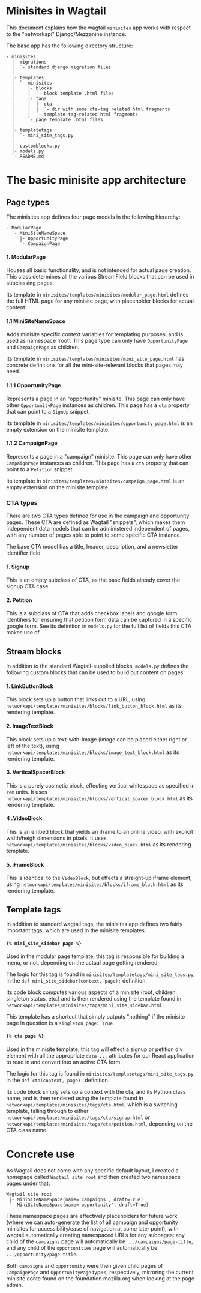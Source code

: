 # Minisites in Wagtail

This document explains how the wagtail `minisites` app works with respect to the "networkapi" Django/Mezzanine instance.

The base app has the following directory structure:
```
- minisites
  |- migrations
  |  `- standard django migration files
  |
  |- templates
  |  `- minisites
  |     |- blocks
  |     |  `- block template .html files
  |     |- tags
  |     |  |- cta
  |     |  |  `- dir with some cta-tag related html fragments
  |     |  `- template-tag-related html fragments
  |     `- page template .html files
  |
  |- templatetags
  |  `- mini_site_tags.py
  |
  |- customblocks.py
  |- models.py
  `- README.md
```

# The basic minisite app architecture

## Page types

The minisites app defines four page models in the following hierarchy:

```
- ModularPage
  `- MiniSiteNameSpace
     |- OpportunityPage
     `- CampaignPage
```

#### 1. ModularPage

Houses all basic functionality, and is not intended for actual page creation. This class determines all the various StreamField blocks that can be used in subclassing pages.

Its template in `minisites/templates/minisites/modular_page.html` defines the full HTML page for any minisite page, with placeholder blocks for actual content.

#### 1.1 MiniSiteNameSpace

Adds minisite specific context variables for templating purposes, and is used as namespace 'root'. This page type can only have `OpportunityPage` and `CampaignPage` as children.

Its template in `minisites/templates/minisites/mini_site_page.html` has concrete definitions for all the mini-site-relevant blocks that pages may need.

#### 1.1.1 OpportunityPage

Represents a page in an "opportunity" minisite. This page can only have other `OpportunityPage` instances as children. This page has a `cta` property that can point to a `SignUp` snippet.

Its template in `minisites/templates/minisites/opportunity_page.html` is an empty extension on the minisite template.

#### 1.1.2 CampaignPage

Represents a page in a "campaign" minisite. This page can only have other `CampaignPage` instances as children. This page has a `cta` property that can point to a `Petition` snippet.

Its template in `minisites/templates/minisites/campaign_page.html` is an empty extension on the minisite template.

### CTA types

There are two CTA types defined for use in the campaign and opportunity pages. These CTA are defined as Wagtail "snippets", which makes them independent data models that can be administered independent of pages, with any number of pages able to point to some specific CTA instance.

The base CTA model has a title, header, description, and a newsletter identifier field.

#### 1. Signup

This is an empty subclass of CTA, as the base fields already cover the signup CTA case.

#### 2. Petition

This is a subclass of CTA that adds checkbox labels and google form identifiers for ensuring that petition form data can be captured in a specific google form. See its definition in `models.py` for the full list of fields this CTA makes use of.


## Stream blocks

In addition to the standard Wagtail-supplied blocks, `models.py` defines the following custom blocks that can be used to build out content on pages:

#### 1. LinkButtonBlock

This block sets up a button that links out to a URL, using `networkapi/templates/minisites/blocks/link_button_block.html` as its rendering template.

#### 2. ImageTextBlock

This block sets up a text-with-image (image can be placed either right or left of the text), using `networkapi/templates/minisites/blocks/image_text_block.html` as its rendering template.

#### 3. VerticalSpacerBlock

This is a purely cosmetic block, effecting vertical whitespace as specified in `rem` units. It uses `networkapi/templates/minisites/blocks/vertical_spacer_block.html` as its rendering template.

#### 4 .VideoBlock

This is an embed block that yields an iframe to an online video, with explicit width/heigh dimensions in pixels. It uses `networkapi/templates/minisites/blocks/video_block.html` as its rendering template.

#### 5. iFrameBlock

This is identical to the `VideoBlock`, but effects a straight-up iframe element, using `networkapi/templates/minisites/blocks/iframe_block.html` as its rendering template.

## Template tags

In addition to standard wagtail tags, the minisites app defines two fairly important tags, which are used in the minisite templates:

#### `{% mini_site_sidebar page %}`

Used in the modular page template, this tag is responsible for building a menu, or not, depending on the actual page getting rendered.

The logic for this tag is found in `minisites/templatetags/mini_site_tags.py`, in the `def mini_site_sidebar(context, page):` definition.

Its code block computes various aspects of a minisite (root, children, singleton status, etc.) and is then rendered using the template found in `networkapi/templates/minisites/tags/mini_site_sidebar.html`.

This template has a shortcut that simply outputs "nothing" if the minisite page in question is a `singleton_page: True`.

#### `{% cta page %}`

Used in the minisite template, this tag will effect a signup or petition div element with all the appropriate `data-...` attributes for our React application to read in and convert into an active CTA form.

The logic for this tag is found in `minisites/templatetags/mini_site_tags.py`, in the `def cta(context, page):` definition.

Its code block simply sets up a context with the cta, and its Python class name, and is then rendered using the template found in `networkapi/templates/minisites/tags/cta.html`, which is a switching template, falling through to either `networkapi/templates/minisites/tags/cta/signup.html` or `networkapi/templates/minisites/tags/cta/peition.html`, depending on the CTA class name.

# Concrete use

As Wagtail does not come with any specific default layout, I created a homepage called `Wagtail site root` and then created two namespace pages under that:

```
Wagtail site root
 |- MiniSiteNameSpace(name='campaigns', draft=True)
 `- MiniSiteNameSpace(name='opportunity', draft=True)
```

These namespace pages are effectively placeholders for future work (where we can auto-generate the list of all campaign and opportunity minisites for accessibility/ease of navigation at some later point), with wagtail automatically creating namespaced URLs for any subpages: any child of the `campaigns` page will automatically be `.../campaigns/page-title`, and any child of the `opportunities` page will automatically be `.../opportunity/page-title`.

Both `campaigns` and `opportunity` were then given child pages of `CampaignPage` and `OpportunityPage` types, respectively, mirroring the current minisite conte found on the foundation.mozilla.org when looking at the page admin.
